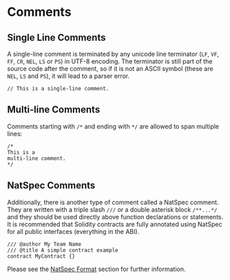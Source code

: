 # Comments

<!--
cSpell:ignore Doxygen
cSpell:ignore NatSpec
-->

## Single Line Comments

A single-line comment is terminated by any unicode line terminator (`LF`, `VF`, `FF`, `CR`, `NEL`, `LS` or `PS`) in UTF-8 encoding. The terminator is still part of the source code after the comment, so if it is not an ASCII symbol (these are `NEL`, `LS` and `PS`), it will lead to a parser error.

```solidity
// This is a single-line comment.
```

## Multi-line Comments

Comments starting with `/*` and ending with `*/` are allowed to span multiple lines:

```solidity
/*
This is a
multi-line comment.
*/
```

## NatSpec Comments

Additionally, there is another type of comment called a NatSpec comment. They are written with a triple slash `///` or a double asterisk block `/**...*/` and they should be used directly above function declarations or statements. It is recommended that Solidity contracts are fully annotated using NatSpec for all public interfaces (everything in the ABI).

```solidity
/// @author My Team Name
/// @title A simple contract example
contract MyContract {}
```

Please see the [NatSpec Format](../05-natspec-format/index.md) section for further information.
